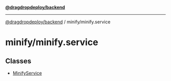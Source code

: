 [**@dragdropdeploy/backend**](../../README.md)

***

[@dragdropdeploy/backend](../../README.md) / minify/minify.service

# minify/minify.service

## Classes

- [MinifyService](classes/MinifyService.md)
